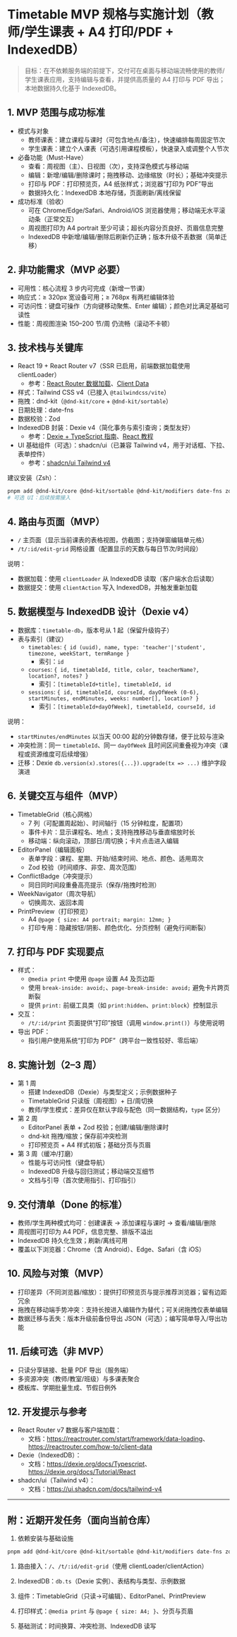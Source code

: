 # Timetable MVP 规格与实施计划（教师/学生课表 + A4 打印/PDF + IndexedDB）

> 目标：在不依赖服务端的前提下，交付可在桌面与移动端流畅使用的教师/学生课表应用，支持编辑与查看，并提供高质量的 A4 打印与 PDF 导出；本地数据持久化基于 IndexedDB。

## 1. MVP 范围与成功标准

- 模式与对象
  - 教师课表：建立课程与课时（可包含地点/备注），快速编排每周固定节次
  - 学生课表：建立个人课表（可选引用课程模板），快速录入或调整个人节次
- 必备功能（Must-Have）
  - 查看：周视图（主）、日视图（次），支持深色模式与移动端
  - 编辑：新增/编辑/删除课时；拖拽移动、边缘缩放（时长）；基础冲突提示
  - 打印与 PDF：打印预览页，A4 纸张样式；浏览器“打印为 PDF”导出
  - 数据持久化：IndexedDB 本地存储，页面刷新/离线保留
- 成功标准（验收）
  - 可在 Chrome/Edge/Safari、Android/iOS 浏览器使用；移动端无水平滚动条（正常交互）
  - 周视图打印为 A4 portrait 至少可读；超长内容分页良好、页眉信息完整
  - IndexedDB 中新增/编辑/删除后刷新仍正确；版本升级不丢数据（简单迁移）

## 2. 非功能需求（MVP 必要）

- 可用性：核心流程 3 步内可完成（新增一节课）
- 响应式：≥ 320px 宽设备可用；≥ 768px 有两栏编辑体验
- 可访问性：键盘可操作（方向键移动聚焦、Enter 编辑）；颜色对比满足基础可读性
- 性能：周视图渲染 150–200 节/周 仍流畅（滚动不卡顿）

## 3. 技术栈与关键库

- React 19 + React Router v7（SSR 已启用，前端数据加载使用 clientLoader）
  - 参考：[React Router 数据加载](https://reactrouter.com/start/framework/data-loading)、[Client Data](https://reactrouter.com/how-to/client-data)
- 样式：Tailwind CSS v4（已接入 `@tailwindcss/vite`）
- 拖拽：dnd-kit（`@dnd-kit/core` + `@dnd-kit/sortable`）
- 日期处理：date-fns
- 数据校验：Zod
- IndexedDB 封装：Dexie v4（简化事务与索引查询；类型友好）
  - 参考：[Dexie + TypeScript 指南](https://dexie.org/docs/Typescript)、[React 教程](https://dexie.org/docs/Tutorial/React)
- UI 基础组件（可选）：shadcn/ui（已兼容 Tailwind v4，用于对话框、下拉、表单控件）
  - 参考：[shadcn/ui Tailwind v4](https://ui.shadcn.com/docs/tailwind-v4)

建议安装（Zsh）：

```sh
pnpm add @dnd-kit/core @dnd-kit/sortable @dnd-kit/modifiers date-fns zod dexie
# 可选 UI：后续按需接入
```

## 4. 路由与页面（MVP）

- `/` 主页面（显示当前课表的表格视图，仿截图；支持弹窗编辑单元格）
- `/t/:id/edit-grid` 网格设置（配置显示的天数与每日节次/时间段）

说明：

- 数据加载：使用 `clientLoader` 从 IndexedDB 读取（客户端水合后读取）
- 数据提交：使用 `clientAction` 写入 IndexedDB，并触发重新加载

## 5. 数据模型与 IndexedDB 设计（Dexie v4）

- 数据库：`timetable-db`，版本号从 1 起（保留升级钩子）
- 表与索引（建议）
  - `timetables`: `{ id (uuid), name, type: 'teacher'|'student', timezone, weekStart, termRange }`
    - 索引：`id`
  - `courses`: `{ id, timetableId, title, color, teacherName?, location?, notes? }`
    - 索引：`[timetableId+title], timetableId, id`
  - `sessions`: `{ id, timetableId, courseId, dayOfWeek (0-6), startMinutes, endMinutes, weeks: number[], location? }`
    - 索引：`[timetableId+dayOfWeek], timetableId, courseId, id`

说明：

- `startMinutes/endMinutes` 以当天 00:00 起的分钟数存储，便于比较与渲染
- 冲突检测：同一 `timetableId`、同一 `dayOfWeek` 且时间区间重叠视为冲突（课程或资源维度可后续增强）
- 迁移：Dexie `db.version(x).stores({...}).upgrade(tx => ...)` 维护字段演进

## 6. 关键交互与组件（MVP）

- TimetableGrid（核心网格）
  - 7 列（可配置周起始）、时间轴行（15 分钟粒度，配置项）
  - 事件卡片：显示课程名、地点；支持拖拽移动与垂直缩放时长
  - 移动端：纵向滚动，顶部日/周切换；卡片点击进入编辑
- EditorPanel（编辑面板）
  - 表单字段：课程、星期、开始/结束时间、地点、颜色、适用周次
  - Zod 校验（时间顺序、非空、周次范围）
- ConflictBadge（冲突提示）
  - 同日同时间段重叠高亮提示（保存/拖拽时检测）
- WeekNavigator（周次导航）
  - 切换周次、返回本周
- PrintPreview（打印预览）
  - A4 `@page { size: A4 portrait; margin: 12mm; }`
  - 打印专用：隐藏按钮/阴影、颜色优化、分页控制（避免行间断裂）

## 7. 打印与 PDF 实现要点

- 样式：
  - `@media print` 中使用 `@page` 设置 A4 及页边距
  - 使用 `break-inside: avoid;`、`page-break-inside: avoid;` 避免卡片跨页断裂
  - 提供 `print:` 前缀工具类（如 `print:hidden`、`print:block`）控制显示
- 交互：
  - `/t/:id/print` 页面提供“打印”按钮（调用 `window.print()`）与使用说明
- 导出 PDF：
  - 指引用户使用系统“打印为 PDF”（跨平台一致性较好、零后端）

## 8. 实施计划（2–3 周）

- 第 1 周
  - 搭建 IndexedDB（Dexie）与类型定义；示例数据种子
  - TimetableGrid 只读版（周视图）+ 日/周切换
  - 教师/学生模式：差异仅在默认字段与配色（同一数据结构，`type` 区分）
- 第 2 周
  - EditorPanel 表单 + Zod 校验；创建/编辑/删除课时
  - dnd-kit 拖拽/缩放；保存前冲突检测
  - 打印预览页 + A4 样式初版；基础分页与页眉
- 第 3 周（缓冲/打磨）
  - 性能与可访问性（键盘导航）
  - IndexedDB 升级与回归测试；移动端交互细节
  - 文档与引导（首次使用指引、打印指引）

## 9. 交付清单（Done 的标准）

- 教师/学生两种模式均可：创建课表 → 添加课程与课时 → 查看/编辑/删除
- 周视图可打印为 A4 PDF，信息完整、排版不溢出
- IndexedDB 持久化生效；刷新/离线可用
- 覆盖以下浏览器：Chrome（含 Android）、Edge、Safari（含 iOS）

## 10. 风险与对策（MVP）

- 打印差异（不同浏览器/缩放）：提供打印预览页与提示推荐浏览器；留有边距冗余
- 拖拽在移动端手势冲突：支持长按进入编辑作为替代；可关闭拖拽仅表单编辑
- 数据迁移与丢失：版本升级前备份导出 JSON（可选）；编写简单导入/导出功能

## 11. 后续可选（非 MVP）

- 只读分享链接、批量 PDF 导出（服务端）
- 多资源冲突（教师/教室/班级）与多课表聚合
- 模板库、学期批量生成、节假日例外

## 12. 开发提示与参考

- React Router v7 数据与客户端加载：
  - 文档：<https://reactrouter.com/start/framework/data-loading>、<https://reactrouter.com/how-to/client-data>
- Dexie（IndexedDB）：
  - 文档：<https://dexie.org/docs/Typescript>、<https://dexie.org/docs/Tutorial/React>
- shadcn/ui（Tailwind v4）：
  - 文档：<https://ui.shadcn.com/docs/tailwind-v4>

---

## 附：近期开发任务（面向当前仓库）

1. 依赖安装与基础设施

```sh
pnpm add @dnd-kit/core @dnd-kit/sortable @dnd-kit/modifiers date-fns zod dexie
```

1. 路由接入：`/`、`/t/:id/edit-grid`（使用 clientLoader/clientAction）

1. IndexedDB：`db.ts`（Dexie 实例）、表结构与类型、示例数据

1. 组件：TimetableGrid（只读→可编辑）、EditorPanel、PrintPreview

1. 打印样式：`@media print` 与 `@page { size: A4; }`、分页与页眉

1. 基础测试：时间换算、冲突检测、IndexedDB 读写
